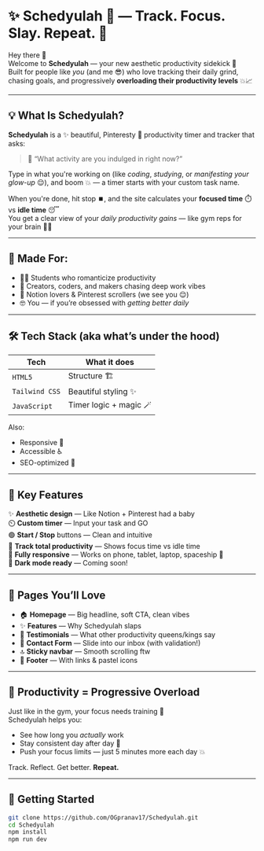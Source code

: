 # ✨ Schedyulah 🍅 — Track. Focus. Slay. Repeat. 🚀

Hey there 👋  
Welcome to **Schedyulah** — your new aesthetic productivity sidekick 💖  
Built for people like *you* (and me 😎) who love tracking their daily grind, chasing goals, and progressively **overloading their productivity levels** 💥📈

---

## 💡 What Is Schedyulah?

**Schedyulah** is a ✨ beautiful, Pinteresty 🌸 productivity timer and tracker that asks:

> 💬 “What activity are you indulged in right now?”

Type in what you're working on (like *coding*, *studying*, or *manifesting your glow-up* 😌), and boom 💥 — a timer starts with your custom task name.

When you're done, hit stop ⏹️, and the site calculates your **focused time** ⏱️ vs **idle time** 😴  
You get a clear view of your *daily productivity gains* — like gym reps for your brain 🧠💪

---

## 🧠 Made For:

- 🧑‍🎓 Students who romanticize productivity
- 🎨 Creators, coders, and makers chasing deep work vibes
- 📌 Notion lovers & Pinterest scrollers (we see you 😌)
- 🤓 You — if you’re obsessed with *getting better daily*

---

## 🛠️ Tech Stack (aka what’s under the hood)

| Tech         | What it does            |
|--------------|--------------------------|
| `HTML5`      | Structure 🏗️            |
| `Tailwind CSS` | Beautiful styling ✨     |
| `JavaScript` | Timer logic + magic 🪄    |

Also:
- Responsive 📱
- Accessible ♿
- SEO-optimized 🧲

---

## 🎯 Key Features

✨ **Aesthetic design** — Like Notion + Pinterest had a baby  
⏲️ **Custom timer** — Input your task and GO  
🟢 **Start / Stop** buttons — Clean and intuitive  
🧾 **Track total productivity** — Shows focus time vs idle time  
📱 **Fully responsive** — Works on phone, tablet, laptop, spaceship 🚀  
🌙 **Dark mode ready** — Coming soon!

---

## 🌈 Pages You’ll Love

- 🏠 **Homepage** — Big headline, soft CTA, clean vibes
- ✨ **Features** — Why Schedyulah slaps
- 💬 **Testimonials** — What other productivity queens/kings say
- 📮 **Contact Form** — Slide into our inbox (with validation!)
- 🔝 **Sticky navbar** — Smooth scrolling ftw
- 🧼 **Footer** — With links & pastel icons

---

## 🧠 Productivity = Progressive Overload

Just like in the gym, your focus needs training 💪  
Schedyulah helps you:

- See how long you *actually* work
- Stay consistent day after day 📆
- Push your focus limits — just 5 minutes more each day 💥

Track. Reflect. Get better. **Repeat.**

---

## 🚀 Getting Started

```bash
git clone https://github.com/OGpranav17/Schedyulah.git
cd Schedyulah
npm install
npm run dev
